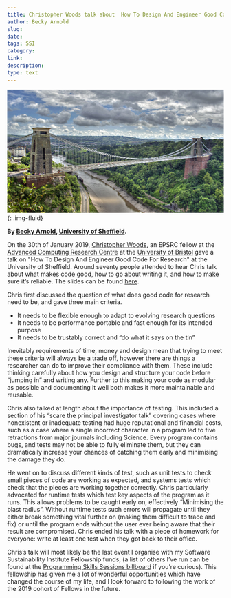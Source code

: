 ```yaml
---
title: Christopher Woods talk about  How To Design And Engineer Good Code For Research
author: Becky Arnold
slug:
date: 
tags: SSI 
category:
link:
description:
type: text
---
```


![*Image courtesy of Nic Trott*](/assets/images/chrys-woods-talk-foss.png){: .img-fluid}

**By [Becky Arnold](https://software.ac.uk/fellows/becky-arnold),
[University of Sheffield](https://www.sheffield.ac.uk).**

On the 30th of January 2019, [Christopher Woods](https://chryswoods.com/), an EPSRC fellow at the [Advanced Computing Research Centre](https://www.bristol.ac.uk/acrc/) at the [University of Bristol](http://www.bristol.ac.uk/homepage/) gave a talk on "How To Design And Engineer Good Code For Research" at the University of Sheffield. Around seventy people attended to hear Chris talk about what makes code good, how to go about writing it, and how to make sure it’s reliable. The slides can be found [here](https://drive.google.com/file/d/1CBTAhCVixccui1DjeUT13qh6ga5SDXjl/view).

Chris first discussed the question of what does good code for research need to be, and gave three main criteria. 

- It needs to be flexible enough to adapt to evolving research questions
- It needs to be performance portable and fast enough for its intended purpose
- It needs to be trustably correct and “do what it says on the tin” 

Inevitably requirements of time, money and design mean that trying to meet these criteria will always be a trade off, however there are things a researcher can do to improve their compliance with them. These include thinking carefully about how you design and structure your code before “jumping in” and writing any. Further to this making your code as modular as possible and documenting it well both makes it more maintainable and reusable. 

Chris also talked at length about the importance of testing. This included a section of his “scare the principal investigator talk” covering cases where nonexistent or inadequate testing had huge reputational and financial costs, such as a case where a single incorrect character in a program led to five retractions from major journals including Science. Every program contains bugs, and tests may not be able to fully eliminate them, but they can dramatically increase your chances of catching them early and minimising the damage they do.

He went on to discuss different kinds of test, such as unit tests to check small pieces of code are working as expected, and systems tests which check that the pieces are working together correctly. Chris particularly advocated for runtime tests which test key aspects of the program as it runs. This allows problems to be caught early on, effectively “Minimising the blast radius”. Without runtime tests such errors will propagate until they either break something vital further on (making them difficult to trace and fix) or until the program ends without the user ever being aware that their result are compromised. Chris ended his talk with a piece of homework for everyone: write at least one test when they got back to their office.

Chris’s talk will most likely be the last event I organise with my Software Sustainability Institute Fellowship funds, (a list of others I’ve run can be found at the [Programming Skills Sessions billboard](https://www.sheffield.ac.uk/physics/news/programming-skills-sessions) if you’re curious). This fellowship has given me a lot of wonderful opportunities which have changed the course of my life, and I look forward to following the work of the 2019 cohort of Fellows in the future.


